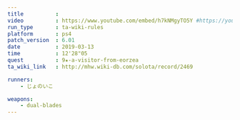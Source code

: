```yaml
---
title          :
video          : https://www.youtube.com/embed/h7kNMgyTO5Y #https://youtu.be/h7kNMgyTO5Y
run_type       : ta-wiki-rules
platform       : ps4
patch_version  : 6.01
date           : 2019-03-13
time           : 12'28"05
quest          : 9★-a-visitor-from-eorzea
ta_wiki_link   : http://mhw.wiki-db.com/solota/record/2469

runners:
    - じょのいこ

weapons:
    - dual-blades
---
```

